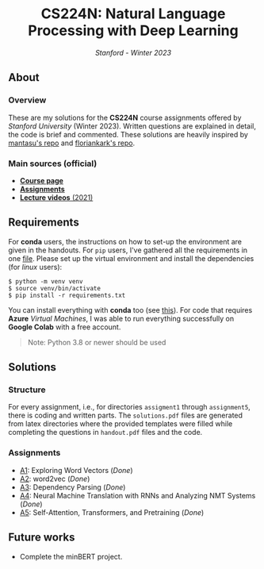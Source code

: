 <h1 align="center">CS224N: Natural Language Processing with Deep Learning</h1>
<p align="center"><i>Stanford - Winter 2023</i></p>

## About

### Overview

These are my solutions for the **CS224N** course assignments offered by _Stanford University_ (Winter 2023). Written questions are explained in detail, the code is brief and commented. These solutions are heavily inspired by [mantasu's repo](https://github.com/mantasu/cs224n/tree/main) and [floriankark's repo](https://github.com/floriankark/cs224n-win2223/tree/main).

### Main sources (official)
* [**Course page**](http://web.stanford.edu/class/cs224n/index.html)
* [**Assignments**](http://web.stanford.edu/class/cs224n/index.html#schedule)
* [**Lecture videos** (2021)](https://www.youtube.com/playlist?list=PLoROMvodv4rOSH4v6133s9LFPRHjEmbmJ)

## Requirements
For **conda** users, the instructions on how to set-up the environment are given in the handouts. For `pip` users, I've gathered all the requirements in one [file](requirements.txt). Please set up the virtual environment and install the dependencies (for _linux_ users):

```shell
$ python -m venv venv
$ source venv/bin/activate
$ pip install -r requirements.txt
```

You can install everything with **conda** too (see [this](https://stackoverflow.com/questions/51042589/conda-version-pip-install-r-requirements-txt-target-lib)). For code that requires **Azure** _Virtual Machines_, I was able to run everything successfully on **Google Colab** with a free account.

> Note: Python 3.8 or newer should be used

## Solutions

### Structure

For every assignment, i.e., for directories `assigment1` through `assignment5`, there is coding and written parts. The `solutions.pdf` files are generated from latex directories where the provided templates were filled while completing the questions in `handout.pdf` files and the code.

### Assignments

* [A1](assignment1): Exploring Word Vectors (_Done_)
* [A2](assignment2): word2vec (_Done_)
* [A3](assignment3): Dependency Parsing (_Done_)
* [A4](assignment4): Neural Machine Translation with RNNs and Analyzing NMT Systems (_Done_)
* [A5](assignment5): Self-Attention, Transformers, and Pretraining (_Done_)

## Future works
- Complete the minBERT project.
